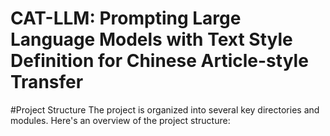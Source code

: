CAT-LLM: Prompting Large Language Models with Text Style Definition for Chinese Article-style Transfer
====
#Project Structure
The project is organized into several key directories and modules. Here's an overview of the project structure:
	
